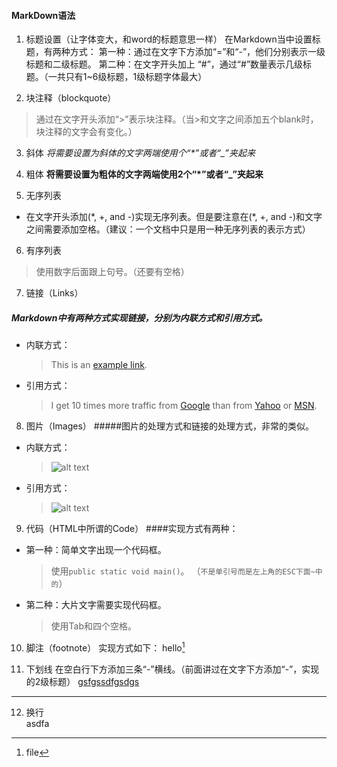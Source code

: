   #### MarkDown语法
  
  1. 标题设置（让字体变大，和word的标题意思一样）
  在Markdown当中设置标题，有两种方式：
  第一种：通过在文字下方添加“=”和“-”，他们分别表示一级标题和二级标题。
  第二种：在文字开头加上 “#”，通过“#”数量表示几级标题。（一共只有1~6级标题，1级标题字体最大）
  
  2. 块注释（blockquote）
  > 通过在文字开头添加“>”表示块注释。（当>和文字之间添加五个blank时，块注释的文字会有变化。）
  
  3. 斜体
  _将需要设置为斜体的文字两端使用个“\*”或者“\_”夹起来_
  
  4. 粗体
  **将需要设置为粗体的文字两端使用2个“\*”或者“\_”夹起来**
  
  5. 无序列表
  * 在文字开头添加(\*, +, and -)实现无序列表。但是要注意在(*, +, and -)和文字之间需要添加空格。（建议：一个文档中只是用一种无序列表的表示方式）
  
  6. 有序列表
   > 使用数字后面跟上句号。（还要有空格）
  
  7. 链接（Links）
  ##### Markdown中有两种方式实现链接，分别为内联方式和引用方式。
  + 内联方式：
    >This is an [example link](http://example.com/).
  + 引用方式：
    >I get 10 times more traffic from [Google][1] than from [Yahoo][2] or [MSN][3].  
  
  [1]: http://google.com/        "Google" 
  [2]: http://search.yahoo.com/  "Yahoo Search" 
  [3]: http://search.msn.com/    "MSN Search"
   
  
  8. 图片（Images）
  #####图片的处理方式和链接的处理方式，非常的类似。
  + 内联方式：
    >![alt text](/path/to/img.jpg "Title")
  + 引用方式：
    >![alt text][id] 
  
  [id]: /path/to/img.jpg "Title"
  
  9. 代码（HTML中所谓的Code）
  ####实现方式有两种：
  + 第一种：简单文字出现一个代码框。
    >使用`public static void main()`。
  （`不是单引号而是左上角的ESC下面~中的`）
  + 第二种：大片文字需要实现代码框。
    >使用Tab和四个空格。
  
  10. 脚注（footnote）
  实现方式如下：
  hello[^hello]
  
  [^hello]: file
  
  
  11. 下划线
  在空白行下方添加三条“\-”横线。（前面讲过在文字下方添加“\-”，实现的2级标题）
   <u>gsfgssdfgsdgs </u>
 --- 
  12. 换行<br />
  asdfa
 